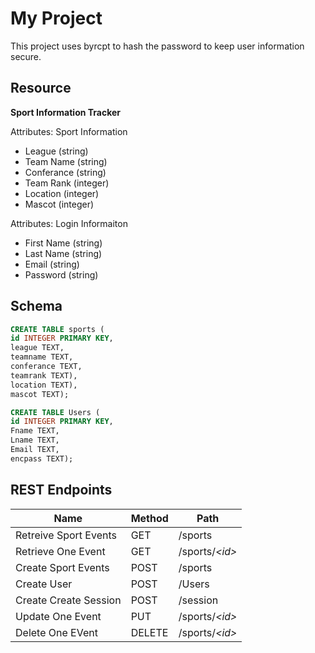 # My Project
This project uses byrcpt to hash the password to keep user information secure.


## Resource

**Sport Information Tracker**

Attributes: Sport Information

* League (string)
* Team Name (string)
* Conferance (string)
* Team Rank (integer)
* Location (integer)
* Mascot (integer)

Attributes: Login Informaiton

* First Name (string)
* Last Name (string)
* Email (string)
* Password (string)

## Schema 

```sql
CREATE TABLE sports (
id INTEGER PRIMARY KEY,
league TEXT,
teamname TEXT,
conferance TEXT,
teamrank TEXT),
location TEXT),
mascot TEXT);
```
```sql
CREATE TABLE Users (
id INTEGER PRIMARY KEY,
Fname TEXT,
Lname TEXT,
Email TEXT,
encpass TEXT);
```

## REST Endpoints

Name                           | Method | Path
-------------------------------|--------|------------------
Retreive Sport Events          | GET    | /sports
Retrieve One Event             | GET    | /sports/*\<id\>*
Create Sport Events            | POST   | /sports
Create User                    | POST   | /Users
Create Create Session          | POST   | /session
Update One Event               | PUT    | /sports/*\<id\>*
Delete One EVent               | DELETE | /sports/*\<id\>*
